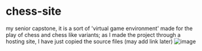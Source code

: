 # chess-site
my senior capstone, it is a sort of 'virtual game environment' made for the play of chess and chess like variants; as I made the project through a hosting site, I have just copied the source files (may add link later) 
![image](https://github.com/geckigami/chess-site/assets/124421987/9ad7cbf0-8256-4e2d-a5a1-7e03a082abd9)
